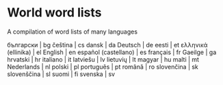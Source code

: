 # World word lists

A compilation of word lists of many languages

български | bg
čeština | cs
dansk | da
Deutsch | de
eesti | et
ελληνικά (ellinika) | el
English | en
español (castellano) | es
français | fr
Gaeilge | ga
hrvatski | hr
italiano | it
latviešu | lv
lietuvių | lt
magyar | hu
malti | mt
Nederlands | nl
polski | pl
português | pt
română | ro
slovenčina | sk
slovenščina | sl
suomi | fi
svenska | sv

